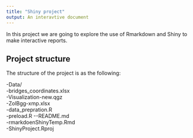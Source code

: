 ```yaml
---
title: "Shiny project"
output: An interavtive document
---
```


In this project we are going to explore the use of Rmarkdown and Shiny to make interactive reports.

## Project structure

The structure of the project is as the following:

-Data/\
  -bridges_coordinates.xlsx\
  -Visualization-new.qgz\
  -ZolBgg-xmp.xlsx\
-data_prepration.R\
-preload.R --README.md\
-rmarkdoenShinyTemp.Rmd\
-ShinyProject.Rproj
